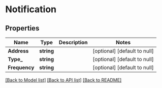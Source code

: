 # Notification

## Properties
Name | Type | Description | Notes
------------ | ------------- | ------------- | -------------
**Address** | **string** |  | [optional] [default to null]
**Type_** | **string** |  | [optional] [default to null]
**Frequency** | **string** |  | [optional] [default to null]

[[Back to Model list]](../README.md#documentation-for-models) [[Back to API list]](../README.md#documentation-for-api-endpoints) [[Back to README]](../README.md)


